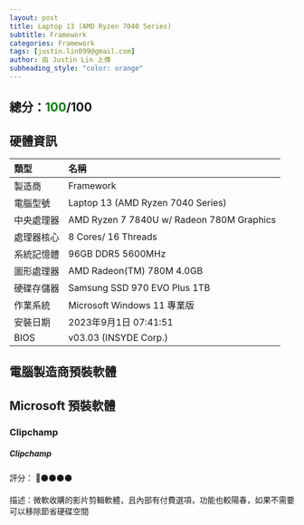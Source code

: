 ```yaml
---
layout: post
title: Laptop 13 (AMD Ryzen 7040 Series)
subtitle: Framework
categories: Framework
tags: [justin.lin099@gmail.com]
author: 由 Justin Lin 上傳
subheading_style: "color: orange"
---
```


<h2>總分：<font color="green">100</font>/100</h2>

## 硬體資訊

| 類型 | 名稱 | 
| :------ |:--- |
| 製造商 | Framework |
| 電腦型號 | Laptop 13 (AMD Ryzen 7040 Series)|
| 中央處理器 | AMD Ryzen 7 7840U w/ Radeon 780M Graphics |
| 處理器核心 | 8 Cores/ 16 Threads |
| 系統記憶體 | 96GB DDR5 5600MHz |
| 圖形處理器 | AMD Radeon(TM) 780M 4.0GB |
| 硬碟存儲器 | Samsung SSD 970 EVO Plus 1TB |
| 作業系統 | Microsoft Windows 11 專業版 |
| 安裝日期 | 2023年9月1日 07:41:51 |
| BIOS | v03.03 (INSYDE Corp.) |

## 電腦製造商預裝軟體

## Microsoft 預裝軟體

### Clipchamp
##### Clipchamp

評分： 🔴⚫⚫⚫⚫

描述：微軟收購的影片剪輯軟體，且內部有付費選項，功能也較陽春，如果不需要可以移除節省硬碟空間







